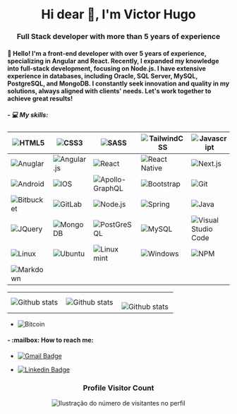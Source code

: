 <h1 align="center">Hi dear 👋, I'm Victor Hugo</h1>
<h3 align="center">Full Stack developer with more than 5 years of experience</h3>

<h4>👋 Hello! I'm a front-end developer with over 5 years of experience, specializing in Angular and React. Recently, I expanded my knowledge into full-stack development, focusing on Node.js. I have extensive experience in databases, including Oracle, SQL Server, MySQL, PostgreSQL, and MongoDB. I constantly seek innovation and quality in my solutions, always aligned with clients' needs. Let's work together to achieve great results!
</4>

<h5>- 💻 My skills:</h5>

|  <img alt="HTML5" src="https://img.shields.io/badge/html5-%23E34F26.svg?&style=for-the-badge&logo=html5&logoColor=white"/>  | <img alt="CSS3" src="https://img.shields.io/badge/CSS3-1572B6?style=for-the-badge&logo=css3&logoColor=white"/>  | <img alt="SASS" src="https://img.shields.io/badge/SASS-hotpink.svg?&style=for-the-badge&logo=SASS&logoColor=white"/>   | <img alt="TailwindCSS" src="https://img.shields.io/badge/tailwindcss-%2338B2AC.svg?&style=for-the-badge&logo=tailwind-css&logoColor=white"/>  | <img alt="Javascript" src="https://img.shields.io/badge/JavaScript-323330?style=for-the-badge&logo=javascript&logoColor=F7DF1E" />  |  <img alt="TypeScripst" src="https://img.shields.io/badge/TypeScript-007ACC?style=for-the-badge&logo=typescript&logoColor=white"/>  |
| ------------ | ------------ | ------------ | ------------ | ------------ | ------------ |
|  <img alt="Anuglar" src="https://img.shields.io/badge/Angular-DD0031?style=for-the-badge&logo=angular&logoColor=white"/> | <img alt="Angular.js" src="https://img.shields.io/badge/AngularJS-E23237?style=for-the-badge&logo=angularjs&logoColor=white"/>  | <img alt="React" src="https://img.shields.io/badge/React-20232A?style=for-the-badge&logo=react&logoColor=61DAFB" />  | <img alt="React Native" src="https://img.shields.io/badge/react_native-%2320232a.svg?&style=for-the-badge&logo=react&logoColor=%2361DAFB"/>  | <img alt="Next.js" src="https://img.shields.io/badge/next.js-000000?style=for-the-badge&logo=next.js&logoColor=white"/>  | <img alt="Vue.js" src="https://img.shields.io/badge/Vue.js-35495E?style=for-the-badge&logo=vue.js&logoColor=4FC08D"/>  |
| <img alt="Android" src="https://img.shields.io/badge/Android-3DDC84?style=for-the-badge&logo=android&logoColor=white" />  | <img alt="IOS" src="https://img.shields.io/badge/iOS-000000?style=for-the-badge&logo=ios&logoColor=white">  | <img alt="Apollo-GraphQL" src="https://img.shields.io/badge/-ApolloGraphQL-311C87?style=for-the-badge&logo=apollo-graphql"/>  | <img alt="Bootstrap" src="https://img.shields.io/badge/Bootstrap-563D7C?style=for-the-badge&logo=bootstrap&logoColor=white"/>  | <img alt="Git" src="https://img.shields.io/badge/git-%23F05033.svg?&style=for-the-badge&logo=git&logoColor=white"/>  | <img alt="GitHub" src="https://img.shields.io/badge/github-%23121011.svg?&style=for-the-badge&logo=github&logoColor=white"/>   |
| <img alt="Bitbucket" src="https://img.shields.io/badge/bitbucket-%230047B3.svg?&style=for-the-badge&logo=bitbucket&logoColor=white"/>   | <img alt="GitLab" src="https://img.shields.io/badge/gitlab-%23181717.svg?&style=for-the-badge&logo=gitlab&logoColor=white"/>  | <img alt="Node.js" src="https://img.shields.io/badge/Node.js-43853D?style=for-the-badge&logo=node.js&logoColor=white"/>  | <img alt="Spring" src="https://img.shields.io/badge/Spring-6DB33F?style=for-the-badge&logo=spring&logoColor=white"/>  | <img alt="Java" src="https://img.shields.io/badge/Java-ED8B00?style=for-the-badge&logo=java&logoColor=white"/>  | <img alt="C#" src="https://img.shields.io/badge/C%23-007ACC?style=for-the-badge&logo=c-sharp&logoColor=white"/>  |
|<img alt="JQuery" src="https://img.shields.io/badge/jQuery-0769AD?style=for-the-badge&logo=jquery&logoColor=white" /> | <img alt="MongoDB" src="https://img.shields.io/badge/MongoDB-4EA94B?style=for-the-badge&logo=mongodb&logoColor=white"/>  | <img alt="PostGreSQL" src="https://img.shields.io/badge/PostgreSQL-316192?style=for-the-badge&logo=postgresql&logoColor=white"/>  | <img alt="MySQL" src="https://img.shields.io/badge/MySQL-00000F?style=for-the-badge&logo=mysql&logoColor=white"/>  | <img alt="Visual Studio Code" src="https://img.shields.io/badge/VS_Code-0078D4?style=for-the-badge&logo=visual%20studio%20code&logoColor=white"/>  | <img alt="IntelliJ IDEA" src="https://img.shields.io/badge/IntelliJIDEA-000000.svg?&style=for-the-badge&logo=intellij-idea&logoColor=white"/>  |
 <img alt="Linux" src="https://img.shields.io/badge/Linux-FCC624?style=for-the-badge&logo=linux&logoColor=black"/>  |<img alt="Ubuntu" src="https://img.shields.io/badge/Ubuntu-E95420?style=for-the-badge&logo=ubuntu&logoColor=white"/>   | <img alt="Linux mint" src="https://img.shields.io/badge/Linux_Mint-87CF3E?style=for-the-badge&logo=linux-mint&logoColor=white"/>  | <img alt="Windows" src="https://img.shields.io/badge/Windows-0078D6?style=for-the-badge&logo=windows&logoColor=white"/>  | <img alt="NPM" src="https://img.shields.io/badge/Npm-20232A?style=for-the-badge&logo=npm&logoColor=61DAFB%22%20"/>  | <img alt="Slack" src="https://img.shields.io/badge/Slack-4A154B?style=for-the-badge&logo=slack&logoColor=white"/>  
| <img alt="Markdown" src="https://img.shields.io/badge/markdown-%23000000.svg?&style=for-the-badge&logo=markdown&logoColor=white"/>  |

<table>
  <tr>
    <td>
      <img
        align="left"
        src="https://github-readme-stats.vercel.app/api?username=victorVHRF&theme=dark&hide_border=false&include_all_commits=true&count_private=true"
        alt="Github stats"
      />
    </td>
    <td>
      <img
        align="left"
        src="https://github-readme-stats.vercel.app/api/top-langs/?username=victorVHRF&theme=dark&hide_border=false&include_all_commits=true&count_private=true&layout=compact"
        alt="Github stats"
      />
    </td>
    <td>
      <br />
      <img
        align="left"
        src="https://github-readme-streak-stats.herokuapp.com/?user=victorVHRF&theme=dark&hide_border=false"
        alt="Github stats"
      />
    </td>
  </tr>
</table>


   
<ul>
    <li>
        <img alt="Bitcoin" src="https://img.shields.io/badge/Bitcoin-f7931a?logo=Bitcoin&logoColor=white&style=for-the-badge" />
    </li>
</ul>
<h4> - :mailbox: How to reach me: </h4>
<ul>
    <li>
        <p>
            <a href="mailto:victor.vhrf@gmail.com">
                <img alt="Gmail Badge" src="https://img.shields.io/badge/victor.vhrf-ea4335?logo=Gmail&logoColor=white&style=for-the-badge" />
            </a>
        </p>
    </li>
    <li>
        <p>
            <a href="https://www.linkedin.com/in/victorhugofonseca/" target="_blank">
                <img alt="Linkedin Badge" src="https://img.shields.io/badge/-victorhugofonseca-blue?style=for-the-badge&logo=Linkedin&logoColor=white" />
            </a>
        </p>
    </li>
</ul>

<div align="center">
  <h3><b>Profile Visitor Count</b></h3>
</div>

<p align="center">
  <img
    src="https://profile-counter.glitch.me/victorVHRF/count.svg"
    alt="Ilustração do número de visitantes no perfil"
  />
</p>

